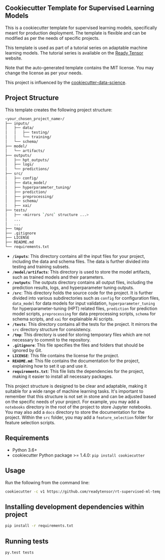 ## Cookiecutter Template for Supervised Learning Models

This is a cookiecutter template for supervised learning models, specifically meant for production deployment. The template is flexible and can be modified as per the needs of specific projects.

This template is used as part of a tutorial series on adaptable machine learning models. The tutorial series is available on the [Ready Tensor](https://www.readytensor.ai/) website.

Note that the auto-generated template contains the MIT license. You may change the license as per your needs.

This project is influenced by the [cookiecutter-data-science](https://github.com/drivendata/cookiecutter-data-science/tree/master).

## Project Structure

This template creates the following project structure:

```bash
<your_chosen_project_name>/
├── inputs/
│   ├── data/
│   │   ├── testing/
│   │   └── training/
│   └── schema/
├── model/
│   └── artifacts/
├── outputs/
│   ├── hpt_outputs/
│   ├── logs/
│   └── predictions/
├── src/
│   ├── config/
│   ├── data_model/
│   ├── hyperparameter_tuning/
│   ├── prediction/
│   ├── preprocessing/
│   ├── schema/
│   ├── xai/
├── tests/
│   ├── <mirrors `/src` structure ...>
│   ...
│   ...
├── tmp/
├── .gitignore
├── LICENSE
├── README.md
└── requirements.txt
```

- **`/inputs`**: This directory contains all the input files for your project, including the data and schema files. The data is further divided into testing and training subsets.
- **`/model/artifacts`**: This directory is used to store the model artifacts, such as trained models and their parameters.
- **`/outputs`**: The outputs directory contains all output files, including the prediction results, logs, and hyperparameter tuning outputs.
- **`/src`**: This directory holds the source code for the project. It is further divided into various subdirectories such as `config` for configuration files, `data_model` for data models for input validation, `hyperparameter_tuning` for hyperparameter-tuning (HPT) related files, `prediction` for prediction model scripts, `preprocessing` for data preprocessing scripts, `schema` for schema scripts, and `xai` for explainable AI scripts.
- **`/tests`**: This directory contains all the tests for the project. It mirrors the `src` directory structure for consistency.
- **`/tmp`**: This directory is used for storing temporary files which are not necessary to commit to the repository.
- **`.gitignore`**: This file specifies the files and folders that should be ignored by Git.
- **`LICENSE`**: This file contains the license for the project.
- **`README.md`**: This file contains the documentation for the project, explaining how to set it up and use it.
- **`requirements.txt`**: This file lists the dependencies for the project, making it easier to install all necessary packages.

This project structure is designed to be clear and adaptable, making it suitable for a wide range of machine learning tasks. It's important to remember that this structure is not set in stone and can be adjusted based on the specific needs of your project. For example, you may add a `notebooks` directory in the root of the project to store Jupyter notebooks. You may also add a `docs` directory to store the documentation for the project. Within the `src` folder, you may add a `feature_selection` folder for feature selection scripts.

## Requirements

- Python 3.6+
- cookiecutter Python package >= 1.4.0: `pip install cookiecutter`

## Usage

Run the following from the command line:

```bash
cookiecutter -c v1 https://github.com/readytensor/rt-supervised-ml-template-basic
```

## Installing development dependencies within project

```bash
pip install -r requirements.txt
```

## Running tests

```bash
py.test tests
```
